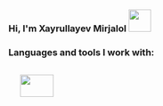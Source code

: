 ### Hi, I'm Xayrullayev Mirjalol <img src="https://media0.giphy.com/media/gM5qFksULw54NMWyry/giphy.gif?cid=ecf05e47xhzfwht1l0im5mwjv2dzg8fnv60i5uuzj4ch3l08&rid=giphy.gif&ct=s" width="40"/><br/>



### Languages and tools I work with:
<code>
   <img src="[https://www.nicepng.com/png/detail/352-3529769_html5-course-training-content-details-logo-html-5.png](http://assets.stickpng.com/images/5847f5aecef1014c0b5e489a.png)" width="60" height="40" />
  
<code/>
